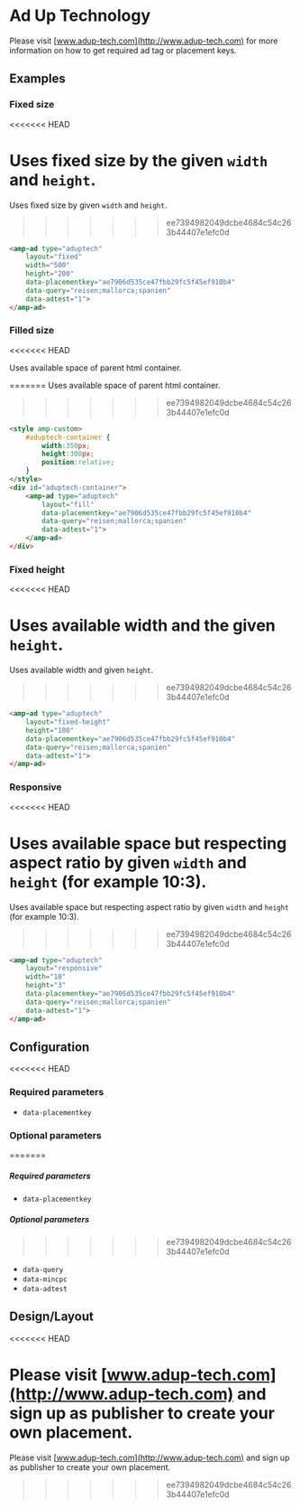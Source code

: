 <!---
Copyright 2016 The AMP HTML Authors. All Rights Reserved.

Licensed under the Apache License, Version 2.0 (the "License");
you may not use this file except in compliance with the License.
You may obtain a copy of the License at

      http://www.apache.org/licenses/LICENSE-2.0

Unless required by applicable law or agreed to in writing, software
distributed under the License is distributed on an "AS-IS" BASIS,
WITHOUT WARRANTIES OR CONDITIONS OF ANY KIND, either express or implied.
See the License for the specific language governing permissions and
limitations under the License.
-->

# Ad Up Technology

Please visit [www.adup-tech.com](http://www.adup-tech.com) for more information
on how to get required ad tag or placement keys.

## Examples

### Fixed size
<<<<<<< HEAD

Uses fixed size by the given `width` and `height`.
=======
Uses fixed size by given ```width``` and ```height```.
>>>>>>> ee7394982049dcbe4684c54c263b44407e1efc0d

```html
<amp-ad type="aduptech"
    layout="fixed"
    width="500"
    height="200"
    data-placementkey="ae7906d535ce47fbb29fc5f45ef910b4"
    data-query="reisen;mallorca;spanien"
    data-adtest="1">
</amp-ad>
```

### Filled size
<<<<<<< HEAD

Uses available space of parent html container.

=======
Uses available space of parent html container.
>>>>>>> ee7394982049dcbe4684c54c263b44407e1efc0d
```html
<style amp-custom>
    #aduptech-container {
        width:350px;
        height:300px;
        position:relative;
    }
</style>
<div id="aduptech-container">
    <amp-ad type="aduptech"
        layout="fill"
        data-placementkey="ae7906d535ce47fbb29fc5f45ef910b4"
        data-query="reisen;mallorca;spanien"
        data-adtest="1">
    </amp-ad>
</div>
```

### Fixed height
<<<<<<< HEAD

Uses available width and the given `height`.
=======
Uses available width and given ```height```.
>>>>>>> ee7394982049dcbe4684c54c263b44407e1efc0d

```html
<amp-ad type="aduptech"
    layout="fixed-height"
    height="100"
    data-placementkey="ae7906d535ce47fbb29fc5f45ef910b4"
    data-query="reisen;mallorca;spanien"
    data-adtest="1">
</amp-ad>
```

### Responsive
<<<<<<< HEAD

Uses available space but respecting aspect ratio by given `width` and `height` (for example 10:3).
=======
Uses available space but respecting aspect ratio by given ```width``` and ```height``` (for example 10:3).
>>>>>>> ee7394982049dcbe4684c54c263b44407e1efc0d

```html
<amp-ad type="aduptech"
    layout="responsive"
    width="10"
    height="3"
    data-placementkey="ae7906d535ce47fbb29fc5f45ef910b4"
    data-query="reisen;mallorca;spanien"
    data-adtest="1">
</amp-ad>
```

## Configuration

<<<<<<< HEAD
### Required parameters

* ```data-placementkey```

### Optional parameters

=======
##### Required parameters
* ```data-placementkey```

##### Optional parameters
>>>>>>> ee7394982049dcbe4684c54c263b44407e1efc0d
* ```data-query```
* ```data-mincpc```
* ```data-adtest```

## Design/Layout
<<<<<<< HEAD

Please visit [www.adup-tech.com](http://www.adup-tech.com) and sign up as publisher to create your own placement.
=======
Please visit [www.adup-tech.com](http://www.adup-tech.com) and sign up as publisher
to create your own placement.
>>>>>>> ee7394982049dcbe4684c54c263b44407e1efc0d
